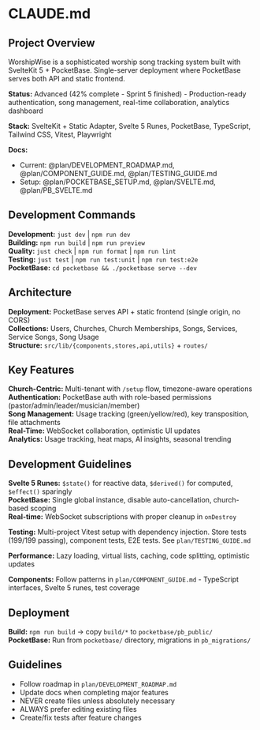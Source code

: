 # CLAUDE.md

## Project Overview

WorshipWise is a sophisticated worship song tracking system built with SvelteKit 5 + PocketBase. Single-server deployment where PocketBase serves both API and static frontend.

**Status:** Advanced (42% complete - Sprint 5 finished) - Production-ready authentication, song management, real-time collaboration, analytics dashboard

**Stack:** SvelteKit + Static Adapter, Svelte 5 Runes, PocketBase, TypeScript, Tailwind CSS, Vitest, Playwright

**Docs:**

- Current: @plan/DEVELOPMENT_ROADMAP.md, @plan/COMPONENT_GUIDE.md, @plan/TESTING_GUIDE.md
- Setup: @plan/POCKETBASE_SETUP.md, @plan/SVELTE.md, @plan/PB_SVELTE.md

## Development Commands

**Development:** `just dev` | `npm run dev`  
**Building:** `npm run build` | `npm run preview`  
**Quality:** `just check` | `npm run format` | `npm run lint`  
**Testing:** `just test` | `npm run test:unit` | `npm run test:e2e`  
**PocketBase:** `cd pocketbase && ./pocketbase serve --dev`

## Architecture

**Deployment:** PocketBase serves API + static frontend (single origin, no CORS)  
**Collections:** Users, Churches, Church Memberships, Songs, Services, Service Songs, Song Usage  
**Structure:** `src/lib/{components,stores,api,utils}` + `routes/`

## Key Features

**Church-Centric:** Multi-tenant with `/setup` flow, timezone-aware operations  
**Authentication:** PocketBase auth with role-based permissions (pastor/admin/leader/musician/member)  
**Song Management:** Usage tracking (green/yellow/red), key transposition, file attachments  
**Real-Time:** WebSocket collaboration, optimistic UI updates  
**Analytics:** Usage tracking, heat maps, AI insights, seasonal trending

## Development Guidelines

**Svelte 5 Runes:** `$state()` for reactive data, `$derived()` for computed, `$effect()` sparingly  
**PocketBase:** Single global instance, disable auto-cancellation, church-based scoping  
**Real-time:** WebSocket subscriptions with proper cleanup in `onDestroy`

**Testing:** Multi-project Vitest setup with dependency injection. Store tests (199/199 passing), component tests, E2E tests. See `plan/TESTING_GUIDE.md`

**Performance:** Lazy loading, virtual lists, caching, code splitting, optimistic updates

**Components:** Follow patterns in `plan/COMPONENT_GUIDE.md` - TypeScript interfaces, Svelte 5 runes, test coverage

## Deployment

**Build:** `npm run build` → copy `build/*` to `pocketbase/pb_public/`  
**PocketBase:** Run from `pocketbase/` directory, migrations in `pb_migrations/`

## Guidelines

- Follow roadmap in `plan/DEVELOPMENT_ROADMAP.md`
- Update docs when completing major features
- NEVER create files unless absolutely necessary
- ALWAYS prefer editing existing files
- Create/fix tests after feature changes
